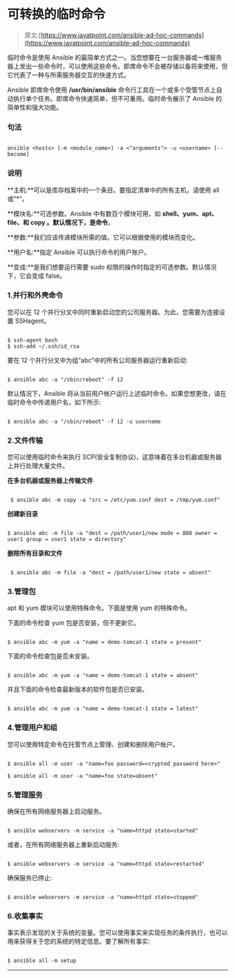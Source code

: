 # 可转换的临时命令

> 原文:[https://www.javatpoint.com/ansible-ad-hoc-commands](https://www.javatpoint.com/ansible-ad-hoc-commands)

临时命令是使用 Ansible 的最简单方式之一。当您想要在一台服务器或一堆服务器上发出一些命令时，可以使用这些命令。即席命令不会被存储以备将来使用，但它代表了一种与所需服务器交互的快速方式。

Ansible 即席命令使用 **/usr/bin/ansible** 命令行工具在一个或多个受管节点上自动执行单个任务。即席命令快速简单，但不可重用。临时命令展示了 Ansible 的简单性和强大功能。

### 句法

```

ansible <hosts> [-m <module_name>] -a <"arguments"> -u <username> [--become]

```

### 说明

**主机:**可以是库存档案中的一个条目。要指定清单中的所有主机，请使用 all 或“*”。

**模块名:**可选参数。Ansible 中有数百个模块可用，如 **shell、yum、apt、file、**和 **copy** 。默认情况下，是**命令**。

**参数:**我们应该传递模块所需的值。它可以根据使用的模块而变化。

**用户名:**指定 Ansible 可以执行命令的用户账户。

**变成:**是我们想要运行需要 sudo 权限的操作时指定的可选参数。默认情况下，它会变成 false。

### 1.并行和外壳命令

您可以在 12 个并行分叉中同时重新启动您的公司服务器。为此，您需要为连接设置 SSHagent。

```

$ ssh-agent bash
$ ssh-add ~/.ssh/id_rsa

```

要在 12 个并行分叉中为组“abc”中的所有公司服务器运行重新启动:

```

$ ansible abc -a "/sbin/reboot" -f 12

```

默认情况下，Ansible 将从当前用户帐户运行上述临时命令。如果您想更改，请在临时命令中传递用户名，如下所示:

```

$ ansible abc -a "/sbin/reboot" -f 12 -u username

```

### 2.文件传输

您可以使用临时命令来执行 SCP(安全复制协议)，这意味着在多台机器或服务器上并行处理大量文件。

**在多台机器或服务器上传输文件**

```

 $ ansible abc -m copy -a "src = /etc/yum.conf dest = /tmp/yum.conf"

```

**创建新目录**

```

$ ansible abc -m file -a "dest = /path/user1/new mode = 888 owner = user1 group = user1 state = directory" 

```

**删除所有目录和文件**

```

 $ ansible abc -m file -a "dest = /path/user1/new state = absent"

```

### 3.管理包

apt 和 yum 模块可以使用特殊命令。下面是使用 yum 的特殊命令。

下面的命令检查 yum 包是否安装，但不更新它。

```

$ ansible abc -m yum -a "name = demo-tomcat-1 state = present"

```

下面的命令检查包是否未安装。

```

$ ansible abc -m yum -a "name = demo-tomcat-1 state = absent" 

```

并且下面的命令检查最新版本的软件包是否已安装。

```

$ ansible abc -m yum -a "name = demo-tomcat-1 state = latest" 

```

### 4.管理用户和组

您可以使用特定命令在托管节点上管理、创建和删除用户帐户。

```

$ ansible all -m user -a "name=foo password=<crypted password here>"

$ ansible all -m user -a "name=foo state=absent"

```

### 5.管理服务

确保在所有网络服务器上启动服务。

```

$ ansible webservers -m service -a "name=httpd state=started"

```

或者，在所有网络服务器上重新启动服务:

```

$ ansible webservers -m service -a "name=httpd state=restarted"

```

确保服务已停止:

```

$ ansible webservers -m service -a "name=httpd state=stopped"

```

### 6.收集事实

事实表示发现的关于系统的变量。您可以使用事实来实现任务的条件执行，也可以用来获得关于您的系统的特定信息。要了解所有事实:

```

$ ansible all -m setup

```

* * *